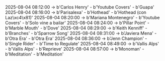 2025-08-04 08:12:00 -> b'Carlos Henry' - b'Youtube Covers' - b'Guapa'
2025-08-04 08:16:00 -> b'Parisalexa' - b'Hothead' - b'Hothead (con Laz\xc4\x81)'
2025-08-04 08:20:00 -> b'Mariana Montenegro' - b'Youtube Covers' - b'Solo vine a bailar'
2025-08-04 08:24:00 -> b'Pillar Point' - b'Marble Mouth' - b'Dove'
2025-08-04 08:29:00 -> b'Keith Kenniff' - b'Branches' - b'Sparrow Song'
2025-08-04 08:31:00 -> b'Javiera Mena' - b'Otra Era' - b'Otra Era'
2025-08-04 08:36:00 -> b'Jenn Champion' - b'Single Rider' - b'Time to Regulate'
2025-08-04 08:49:00 -> b'Vallis Alps' - b'Vallis Alps' - b'Reprieve'
2025-08-04 08:57:00 -> b'Monoman' - b'Meditation' - b'Meditation'
